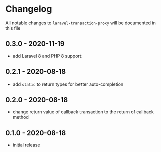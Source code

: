 # Changelog

All notable changes to `laravel-transaction-proxy` will be documented in this file

## 0.3.0 - 2020-11-19

-   add Laravel 8 and PHP 8 support

## 0.2.1 - 2020-08-18

-   add `static` to return types for better auto-completion

## 0.2.0 - 2020-08-18

-   change return value of callback transaction to the return of callback method

## 0.1.0 - 2020-08-18

-   initial release
